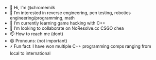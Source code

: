 - 👋 Hi, I’m @chromemilk
- 👀 I’m interested in reverse engineering, pen testing, robotics engineering/programming, math
- 🌱 I’m currently learning game hacking with C++
- 💞️ I’m looking to collaborate on NoResolve.cc CSGO chea
- 📫 How to reach me (dont)
- 😄 Pronouns: (not important)
- ⚡ Fun fact: I have won multiple C++ programming comps ranging from local to international

<!---
chromemilk/chromemilk is a ✨ special ✨ repository because its `README.md` (this file) appears on your GitHub profile.
You can click the Preview link to take a look at your changes.
--->
